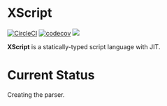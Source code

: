 # XScript

[![CircleCI](https://circleci.com/gh/maekawatoshiki/XScript.svg?style=shield)](https://circleci.com/gh/maekawatoshiki/XScript)
[![codecov](https://codecov.io/gh/maekawatoshiki/xscript/branch/master/graph/badge.svg)](https://codecov.io/gh/maekawatoshiki/xscript)
[![](http://img.shields.io/badge/license-MIT-blue.svg)](./LICENSE)


**XScript** is a statically-typed script language with JIT.

# Current Status

Creating the parser.

